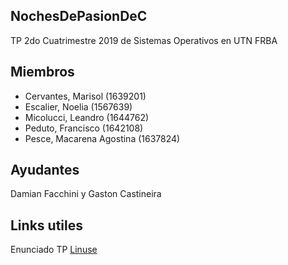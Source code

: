 ## NochesDePasionDeC ##

TP 2do Cuatrimestre 2019 de Sistemas Operativos en UTN FRBA

## Miembros ##

* Cervantes, Marisol (1639201)
* Escalier, Noelia (1567639)
* Micolucci, Leandro (1644762)
* Peduto, Francisco  (1642108)
* Pesce, Macarena Agostina  (1637824)

## Ayudantes ##

Damian Facchini y Gaston Castineira

## Links utiles ##

Enunciado TP [Linuse]

[Linuse]: https://docs.google.com/document/d/1Spusiptdu1QeKhqGuN_1fqdpbyWV5gYmt72wedYtl3E/edit


